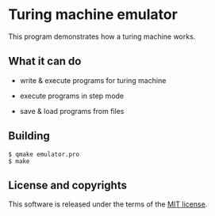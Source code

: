 Turing machine emulator
=======================

This program demonstrates how a turing machine works.

## What it can do

* write  & execute programs for turing machine

* execute programs in step mode

* save & load programs from files

## Building

	$ qmake emulator.pro
	$ make

## License and copyrights

This software is released under the terms of the [MIT license](https://github.com/pddoz/turing-machine-emulator/blob/master/LICENSE).
